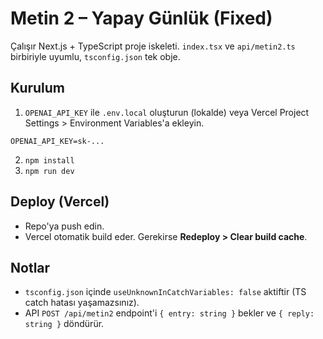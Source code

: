 # Metin 2 – Yapay Günlük (Fixed)

Çalışır Next.js + TypeScript proje iskeleti. `index.tsx` ve `api/metin2.ts` birbiriyle uyumlu, `tsconfig.json` tek obje.

## Kurulum
1) `OPENAI_API_KEY` ile `.env.local` oluşturun (lokalde) veya Vercel Project Settings > Environment Variables'a ekleyin.
```
OPENAI_API_KEY=sk-... 
```
2) `npm install`
3) `npm run dev`

## Deploy (Vercel)
- Repo'ya push edin.
- Vercel otomatik build eder. Gerekirse **Redeploy > Clear build cache**.

## Notlar
- `tsconfig.json` içinde `useUnknownInCatchVariables: false` aktiftir (TS catch hatası yaşamazsınız).
- API `POST /api/metin2` endpoint'i `{ entry: string }` bekler ve `{ reply: string }` döndürür.
